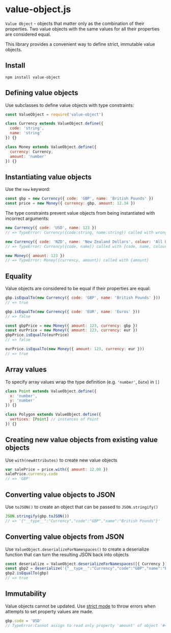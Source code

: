 # value-object.js

`Value Object` - objects that matter only as the combination of their
properties. Two value objects with the same values for all their properties are
considered equal.

This library provides a convenient way to define strict, immutable value
objects.

## Install

    npm install value-object

## Defining value objects

Use subclasses to define value objects with type constraints:

```js
const ValueObject = require('value-object')

class Currency extends ValueObject.define({
  code: 'string',
  name: 'string'
}) {}

class Money extends ValueObject.define({
  currency: Currency,
  amount: 'number'
}) {}
```

## Instantiating value objects

Use the `new` keyword:

```js
const gbp = new Currency({ code: 'GBP', name: 'British Pounds' })
const price = new Money({ currency: gbp, amount: 12.34 })
```

The type constraints prevent value objects from being instantiated with
incorrect arguments:

```js
new Currency({ code: 'USD', name: 123 })
// => TypeError: Currency({code:string, name:string}) called with wrong types {code:string, name:number}

new Currency({ code: 'NZD', name: 'New Zealand Dollars', colour: 'All black' })
// => TypeError: Currency({code, name}) called with {code, name, colour}

new Money({ amount: 123 })
// => TypeError: Money({currency, amount}) called with {amount}
```

## Equality

Value objects are considered to be equal if their properties are equal:

```js
gbp.isEqualTo(new Currency({ code: 'GBP', name: 'British Pounds' }))
// => true

gbp.isEqualTo(new Currency({ code: 'EUR', name: 'Euros' }))
// => false

const gbpPrice = new Money({ amount: 123, currency: gbp })
const eurPrice = new Money({ amount: 123, currency: eur })
gbpPrice.isEqualTo(eurPrice)
// => false

eurPrice.isEqualTo(new Money({ amount: 123, currency: eur }))
// => true
```

## Array values

To specify array values wrap the type definition (e.g. `'number'`, `Date`) in `[]`

```js
class Point extends ValueObject.define({
  x: 'number',
  y: 'number'
}) {}

class Polygon extends ValueObject.define({
  vertices: [Point] // instances of Point
}) {}
```

## Creating new value objects from existing value objects

Use `with(newAttributes)` to create new value objects

```js
var salePrice = price.with({ amount: 12.00 })
salePrice.currency.code
// => 'GBP'
```

## Converting value objects to JSON

Use `toJSON()` to create an object that can be passed to `JSON.stringify()`

```js
JSON.stringify(gbp.toJSON())
// => '{"__type__":"Currency","code":"GBP","name":"British Pounds"}'
```

## Converting value objects from JSON

Use `ValueObject.deserializeForNamespaces()` to create a deserialize function
that can turn the resulting JSON back into objects

```js
const deserialize = ValueObject.deserializeForNamespaces([{ Currency }])
const gbp2 = deserialize('{"__type__":"Currency","code":"GBP","name":"British Pounds"}')
gbp2.isEqualTo(gbp)
// => true
```

## Immutability

Value objects cannot be updated. Use [strict mode](https://developer.mozilla.org/en-US/docs/Web/JavaScript/Reference/Strict_mode)
to throw errors when attempts to set property values are made.

```js
gbp.code = 'USD'
// TypeError:Cannot assign to read only property 'amount' of object '#<Currency>
```
